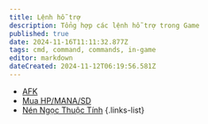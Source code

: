 ```yaml
---
title: Lệnh hỗ trợ
description: Tổng hợp các lệnh hỗ trợ trong Game
published: true
date: 2024-11-16T11:11:32.877Z
tags: cmd, command, commands, in-game
editor: markdown
dateCreated: 2024-11-12T06:19:56.581Z
---
```


- [AFK](/vi/commands/afk)
- [Mua HP/MANA/SD](/vi/commands/buy-hp-mana-sd)
- [Nén Ngọc Thuộc Tính](/vi/commands/zip-jewel-of-elements)
{.links-list}